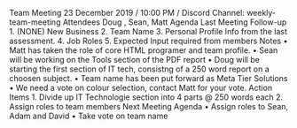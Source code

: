 Team Meeting
23 December 2019 / 10:00 PM / Discord Channel: weekly-team-meeting 
Attendees 
Doug , Sean, Matt
Agenda
Last Meeting Follow-up
    1. (NONE)
New Business
    2. Team Name 
    3. Personal Profile Info from the last assessment.
    4. Job Roles
    5. Expected Input required from members
Notes
    • Matt has taken the role of core HTML programer and team profile.
    • Sean will be working on the Tools section of the PDF report
    • Doug will be starting the first section of IT tech, consistng of a 250 word report on a choosen subject.
    • Team name has been put forward as Meta Tier Solutions
    • We need a vote on colour selection, contact Matt for your vote.
Action Items
    1. Divide up IT Technologie section into 4 parts @ 250 words each
    2. Assign roles to team members
Next Meeting Agenda
    • Assign roles to Sean, Adam and David
    • Take vote on team name 

